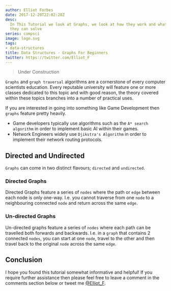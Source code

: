 ```yaml
---
author: Elliot Forbes
date: 2017-12-20T22:02:28Z
desc:
  In This Tutorial we look at Graphs, we look at how they work and what problems
  they can solve
series: compsci
image: logo.svg
tags:
- data-structures
title: Data Structures - Graphs For Beginners
twitter: https://twitter.com/Elliot_F
---
```


> Under Construction

`Graphs` and `graph traversal` algorithms are a cornerstone of every computer
scientists education. Every reputable university will feature one or more
classes dedicated to this topic and with good reason, the theory covered within
these topics branches into a number of practical uses.

If you are interested in going into something like Game Development then
`graphs` feature pretty heavily.

- Game developers typically use algorithms such as the `A* search algorithm` in
  order to implement basic AI within their games.
- Network Engineers widely use `Djikstra's Algorithm` in order to implement
  their network routing protocols.

## Directed and Undirected

`Graphs` can come in two distinct flavours; `directed` and `undirected`.

### Directed Graphs

Directed Graphs feature a series of `nodes` where the path or `edge` between
each node is only one-way. I.e. you cannot traverse from one `node` to a
neighbouring connected `node` and return across the same `edge`.

### Un-directed Graphs

Un-directed graphs feature a series of `nodes` where each path can be travelled
both forwards and backwards. I.e. in a `graph` that contains 2 connected
`nodes`, you can start at one `node`, travel to the other and then travel back
to the original `node` across the same `edge`.

## Conclusion

I hope you found this tutorial somewhat informative and helpful! If you require
further assistance then please feel free to leave a comment in the comments
section below or tweet me [@Elliot_F](https://twitter.com/elliot_f).
